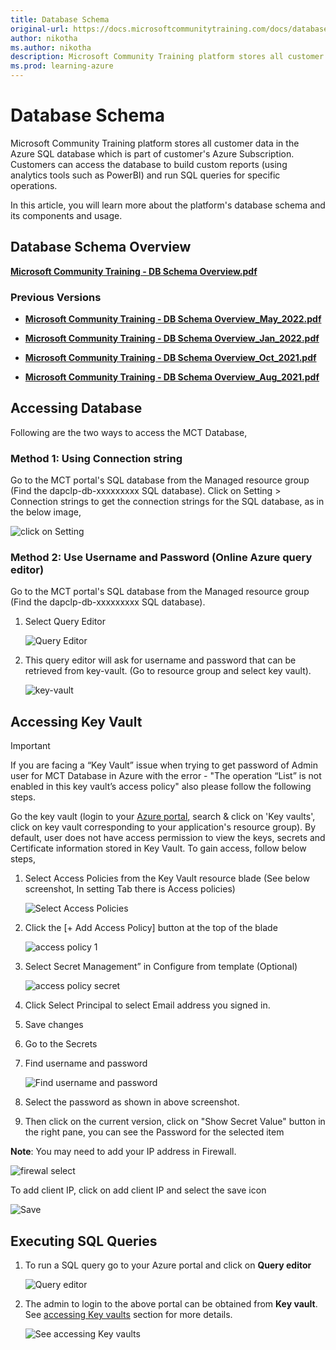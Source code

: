 ```yaml
---
title: Database Schema
original-url: https://docs.microsoftcommunitytraining.com/docs/database-schema
author: nikotha
ms.author: nikotha
description: Microsoft Community Training platform stores all customer data in the Azure SQL database which is part of customer's Azure Subscription.
ms.prod: learning-azure
---
```


# Database Schema

Microsoft Community Training platform stores all customer data in the Azure SQL database which is part of customer's Azure Subscription. Customers can access the database to build custom reports (using analytics tools such as PowerBI) and run SQL queries for specific operations.

In this article, you will learn more about the platform's database schema and its components and usage.

## Database Schema Overview

[**Microsoft Community Training - DB Schema Overview.pdf**](https://github.com/MicrosoftDocs/microsoft-community-training/files/9242949/MCT_DB.Schema_Aug2022.pdf)

### Previous Versions

* [**Microsoft Community Training - DB Schema Overview_May_2022.pdf**](https://github.com/MicrosoftDocs/microsoft-community-training/files/8511863/MCT_DB_Schema_Apr2022.pdf)

* [**Microsoft Community Training - DB Schema Overview_Jan_2022.pdf**](https://github.com/MicrosoftDocs/microsoft-community-training/files/7889844/MCT_DB_Schema_Jan2022.pdf)

* [**Microsoft Community Training - DB Schema Overview_Oct_2021.pdf**](https://github.com/MicrosoftDocs/microsoft-community-training/files/7581669/MCT_DB_Schema_Oct2021.pdf)

* [**Microsoft Community Training - DB Schema Overview_Aug_2021.pdf**](https://github.com/MicrosoftDocs/microsoft-community-training/files/7046708/MCT_DB.Schema_Aug2021.pdf)

## Accessing Database

Following are the two ways to access the MCT Database,

### Method 1: Using Connection string

Go to the MCT portal's SQL database from the Managed resource group (Find the dapclp-db-xxxxxxxxx SQL database).
Click on Setting > Connection strings to get the connection strings for the SQL database, as in the below image,

   ![click on Setting](../../media/image%28346%29.png)

### Method 2: Use Username and Password (Online Azure query editor)

Go to the MCT portal's SQL database from the Managed resource group (Find the dapclp-db-xxxxxxxxx SQL database).

1. Select Query Editor

    ![Query Editor](../../media/image%28347%29.png)

2. This query editor will ask for username and password that can be retrieved from key-vault. (Go to resource group and select key vault).

    ![key-vault](../../media/image%28348%29.png)

## Accessing Key Vault

> [!IMPORTANT]  
> If you are facing a “Key Vault” issue when trying to get password of Admin user for MCT Database in Azure with the error - "The operation “List” is not enabled in this key vault’s access policy" also please follow the following steps.

Go the key vault (login to your [Azure portal](https://ms.portal.azure.com/), search & click on 'Key vaults', click on key vault corresponding to your application's resource group). By default, user does not have access permission to view the keys, secrets and Certificate information stored in Key Vault. To gain access, follow below steps,

1. Select Access Policies from the Key Vault resource blade (See below screenshot, In setting Tab there is Access policies)

    ![Select Access Policies](../../media/image%28349%29.png)

2. Click the [+ Add Access Policy] button at the top of the blade

    ![access policy 1](../../media/access%20policy%201.png)

3. Select Secret Management” in Configure from template (Optional)

    ![access policy secret](../../media/access%20policy%20secret.png)

4. Click Select Principal to select Email address you signed in.

5. Save changes

6. Go to the Secrets

7. Find username and password

    ![Find username and password](../../media/image%28350%29.png)

8. Select the password as shown in above screenshot.

9. Then click on the current version, click on "Show Secret Value" button in the right pane, you can see the Password for the selected item

**Note**: You may need to add your IP address in Firewall.

![firewal select](../../media/firewal%20select.png)

To add client IP, click on add client IP and select the save icon

![Save](../../media/FIREWAL.png)

## Executing SQL Queries

1. To run a SQL query go to your Azure portal and click on **Query editor**

    ![Query editor](../../media/image%28353%29.png)

2. The admin to login to the above portal can be obtained from **Key vault**. See [accessing Key vaults](./database-schema.md#accessing-key-vault) section for more details.

    ![See accessing Key vaults](../../media/image%28354%29.png)
